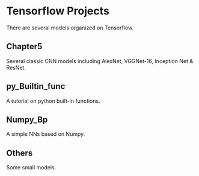 # Tensorflow Projects  
There are several models organized on Tensorflow.  
    
## Chapter5
Several classic CNN models including AlexNet, VGGNet-16, Inception Net & ResNet.  
  
## py_Builtin_func  
A tutorial on python built-in functions.  
  
## Numpy_Bp  
A simple NNs based on Numpy.  
  
## Others  
Some small models.  
  


